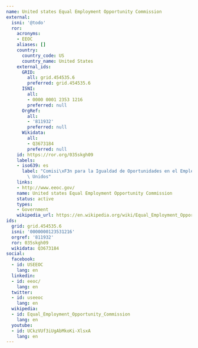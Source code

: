 ```yaml
---
name: United states Equal Employment Opportunity Commission
external:
  isni: '@todo'
  ror:
    acronyms:
    - EEOC
    aliases: []
    country:
      country_code: US
      country_name: United States
    external_ids:
      GRID:
        all: grid.454535.6
        preferred: grid.454535.6
      ISNI:
        all:
        - 0000 0001 2353 1216
        preferred: null
      OrgRef:
        all:
        - '811932'
        preferred: null
      Wikidata:
        all:
        - Q3673184
        preferred: null
    id: https://ror.org/035skgh09
    labels:
    - iso639: es
      label: "Comisi\xF3n para la Igualdad de Oportunidades en el Empleo de los Estados\
        \ Unidos"
    links:
    - http://www.eeoc.gov/
    name: United states Equal Employment Opportunity Commission
    status: active
    types:
    - Government
    wikipedia_url: https://en.wikipedia.org/wiki/Equal_Employment_Opportunity_Commission
ids:
  grid: grid.454535.6
  isni: '0000000123531216'
  orgref: '811932'
  ror: 035skgh09
  wikidata: Q3673184
social:
  facebook:
  - id: USEEOC
    lang: en
  linkedin:
  - id: eeoc/
    lang: en
  twitter:
  - id: useeoc
    lang: en
  wikipedia:
  - id: Equal_Employment_Opportunity_Commission
    lang: en
  youtube:
  - id: UCkzVUf3iUgAbMkoKi-XlsxA
    lang: en
---
```

